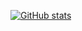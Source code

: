 [![GitHub stats](https://github-readme-stats.vercel.app/api?username=junseok1925)](https://github.com/anuraghazra/github-readme-stats)
